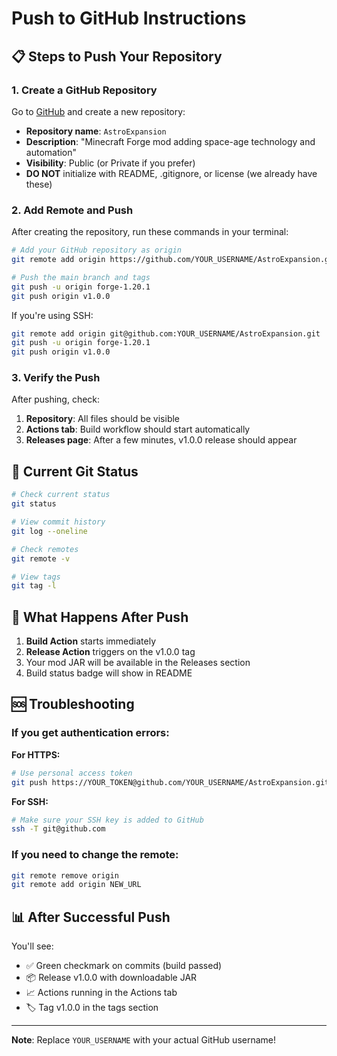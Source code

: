 # Push to GitHub Instructions

## 📋 Steps to Push Your Repository

### 1. Create a GitHub Repository

Go to [GitHub](https://github.com/new) and create a new repository:
- **Repository name**: `AstroExpansion`
- **Description**: "Minecraft Forge mod adding space-age technology and automation"
- **Visibility**: Public (or Private if you prefer)
- **DO NOT** initialize with README, .gitignore, or license (we already have these)

### 2. Add Remote and Push

After creating the repository, run these commands in your terminal:

```bash
# Add your GitHub repository as origin
git remote add origin https://github.com/YOUR_USERNAME/AstroExpansion.git

# Push the main branch and tags
git push -u origin forge-1.20.1
git push origin v1.0.0
```

If you're using SSH:
```bash
git remote add origin git@github.com:YOUR_USERNAME/AstroExpansion.git
git push -u origin forge-1.20.1
git push origin v1.0.0
```

### 3. Verify the Push

After pushing, check:
1. **Repository**: All files should be visible
2. **Actions tab**: Build workflow should start automatically
3. **Releases page**: After a few minutes, v1.0.0 release should appear

## 🔧 Current Git Status

```bash
# Check current status
git status

# View commit history
git log --oneline

# Check remotes
git remote -v

# View tags
git tag -l
```

## 🚀 What Happens After Push

1. **Build Action** starts immediately
2. **Release Action** triggers on the v1.0.0 tag
3. Your mod JAR will be available in the Releases section
4. Build status badge will show in README

## 🆘 Troubleshooting

### If you get authentication errors:

**For HTTPS:**
```bash
# Use personal access token
git push https://YOUR_TOKEN@github.com/YOUR_USERNAME/AstroExpansion.git forge-1.20.1
```

**For SSH:**
```bash
# Make sure your SSH key is added to GitHub
ssh -T git@github.com
```

### If you need to change the remote:
```bash
git remote remove origin
git remote add origin NEW_URL
```

## 📊 After Successful Push

You'll see:
- ✅ Green checkmark on commits (build passed)
- 📦 Release v1.0.0 with downloadable JAR
- 📈 Actions running in the Actions tab
- 🏷️ Tag v1.0.0 in the tags section

---

**Note**: Replace `YOUR_USERNAME` with your actual GitHub username!